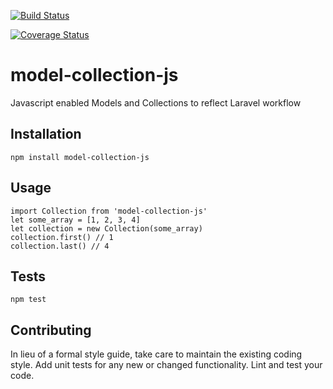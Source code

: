 [![Build Status](https://travis-ci.org/MyMediaMagnet/model-collection-js.svg?branch=master)](https://travis-ci.org/MyMediaMagnet/model-collection-js)

[![Coverage Status](https://coveralls.io/repos/github/MyMediaMagnet/model-collection-js/badge.svg?branch=master)](https://coveralls.io/github/MyMediaMagnet/model-collection-js?branch=master)

# model-collection-js

Javascript enabled Models and Collections to reflect Laravel workflow


## Installation

  `npm install model-collection-js`

## Usage

    import Collection from 'model-collection-js'
    let some_array = [1, 2, 3, 4]
    let collection = new Collection(some_array)
    collection.first() // 1
    collection.last() // 4


## Tests

  `npm test`

## Contributing

In lieu of a formal style guide, take care to maintain the existing coding style. Add unit tests for any new or changed functionality. Lint and test your code.